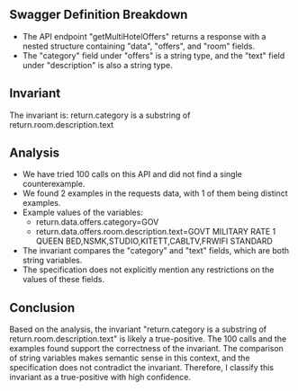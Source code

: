 ## Swagger Definition Breakdown
- The API endpoint "getMultiHotelOffers" returns a response with a nested structure containing "data", "offers", and "room" fields.
- The "category" field under "offers" is a string type, and the "text" field under "description" is also a string type.

## Invariant
The invariant is: return.category is a substring of return.room.description.text

## Analysis
- We have tried 100 calls on this API and did not find a single counterexample.
- We found 2 examples in the requests data, with 1 of them being distinct examples.
- Example values of the variables:
  - return.data.offers.category=GOV
  - return.data.offers.room.description.text=GOVT MILITARY RATE 1 QUEEN BED,NSMK,STUDIO,KITETT,CABLTV,FRWIFI STANDARD
- The invariant compares the "category" and "text" fields, which are both string variables.
- The specification does not explicitly mention any restrictions on the values of these fields.

## Conclusion
Based on the analysis, the invariant "return.category is a substring of return.room.description.text" is likely a true-positive. The 100 calls and the examples found support the correctness of the invariant. The comparison of string variables makes semantic sense in this context, and the specification does not contradict the invariant. Therefore, I classify this invariant as a true-positive with high confidence.
